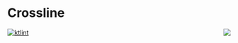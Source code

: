 # Crossline

<img align="right" src="https://i.imgur.com/U3pFYYN.png"/>

[![ktlint](https://img.shields.io/badge/code%20style-%E2%9D%A4-FF4081.svg)](https://ktlint.github.io/)
